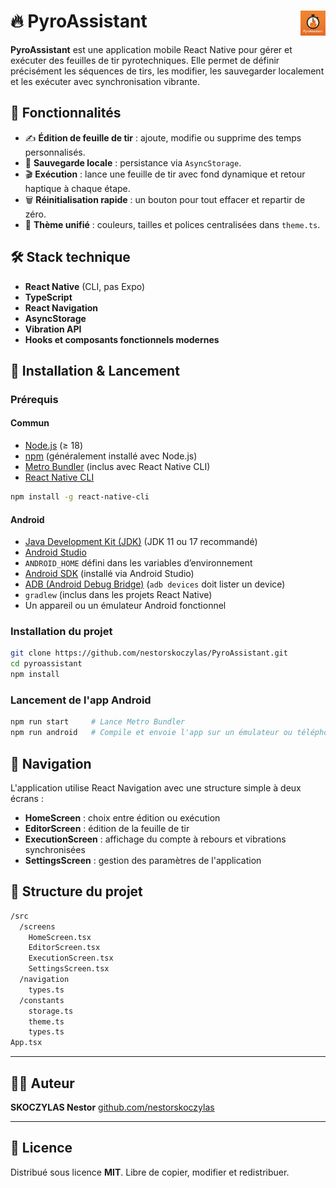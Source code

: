 # 🔥 PyroAssistant <img src="assets/logo.png" align="right" alt="PyroAssistant Logo" width="40" />

**PyroAssistant** est une application mobile React Native pour gérer et exécuter des feuilles de tir pyrotechniques. Elle permet de définir précisément les séquences de tirs, les modifier, les sauvegarder localement et les exécuter avec synchronisation vibrante.

## 📱 Fonctionnalités

* ✍️ **Édition de feuille de tir** : ajoute, modifie ou supprime des temps personnalisés.
* 💾 **Sauvegarde locale** : persistance via `AsyncStorage`.
* 🎬 **Exécution** : lance une feuille de tir avec fond dynamique et retour haptique à chaque étape.
* 🗑️ **Réinitialisation rapide** : un bouton pour tout effacer et repartir de zéro.
* 🎨 **Thème unifié** : couleurs, tailles et polices centralisées dans `theme.ts`.

## 🛠️ Stack technique

* **React Native** (CLI, pas Expo)
* **TypeScript**
* **React Navigation**
* **AsyncStorage**
* **Vibration API**
* **Hooks et composants fonctionnels modernes**

## 🚀 Installation & Lancement

### Prérequis

#### Commun

* [Node.js](https://nodejs.org/) (≥ 18)
* [npm](https://www.npmjs.com/) (généralement installé avec Node.js)
* [Metro Bundler](https://facebook.github.io/metro/) (inclus avec React Native CLI)
* [React Native CLI](https://reactnative.dev/docs/environment-setup)

```bash
npm install -g react-native-cli
```

#### Android

* [Java Development Kit (JDK)](https://www.oracle.com/java/technologies/javase-downloads.html) (JDK 11 ou 17 recommandé)
* [Android Studio](https://developer.android.com/studio)
* `ANDROID_HOME` défini dans les variables d’environnement
* [Android SDK](https://developer.android.com/studio#downloads) (installé via Android Studio)
* [ADB (Android Debug Bridge)](https://developer.android.com/studio/command-line/adb) (`adb devices` doit lister un device)
* `gradlew` (inclus dans les projets React Native)
* Un appareil ou un émulateur Android fonctionnel

### Installation du projet

```bash
git clone https://github.com/nestorskoczylas/PyroAssistant.git
cd pyroassistant
npm install
```

### Lancement de l'app Android

```bash
npm run start     # Lance Metro Bundler
npm run android   # Compile et envoie l'app sur un émulateur ou téléphone Android
```

## 🧭 Navigation

L'application utilise React Navigation avec une structure simple à deux écrans :

* **HomeScreen** : choix entre édition ou exécution
* **EditorScreen** : édition de la feuille de tir
* **ExecutionScreen** : affichage du compte à rebours et vibrations synchronisées
* **SettingsScreen** : gestion des paramètres de l'application

## 📁 Structure du projet

```bash
/src
  /screens
    HomeScreen.tsx
    EditorScreen.tsx
    ExecutionScreen.tsx
    SettingsScreen.tsx
  /navigation
    types.ts
  /constants
    storage.ts
    theme.ts
    types.ts
App.tsx
```
---

## 👨‍💻 Auteur

**SKOCZYLAS Nestor**
[github.com/nestorskoczylas](https://github.com/nestorskoczylas)

---

## 📝 Licence

Distribué sous licence **MIT**.
Libre de copier, modifier et redistribuer.